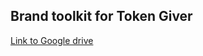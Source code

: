 ## Brand toolkit for Token Giver

[Link to Google drive](https://drive.google.com/drive/folders/1KLAoSn-VKMWjtuucbLtUsAVM912tpGBC?usp=drive_link)
